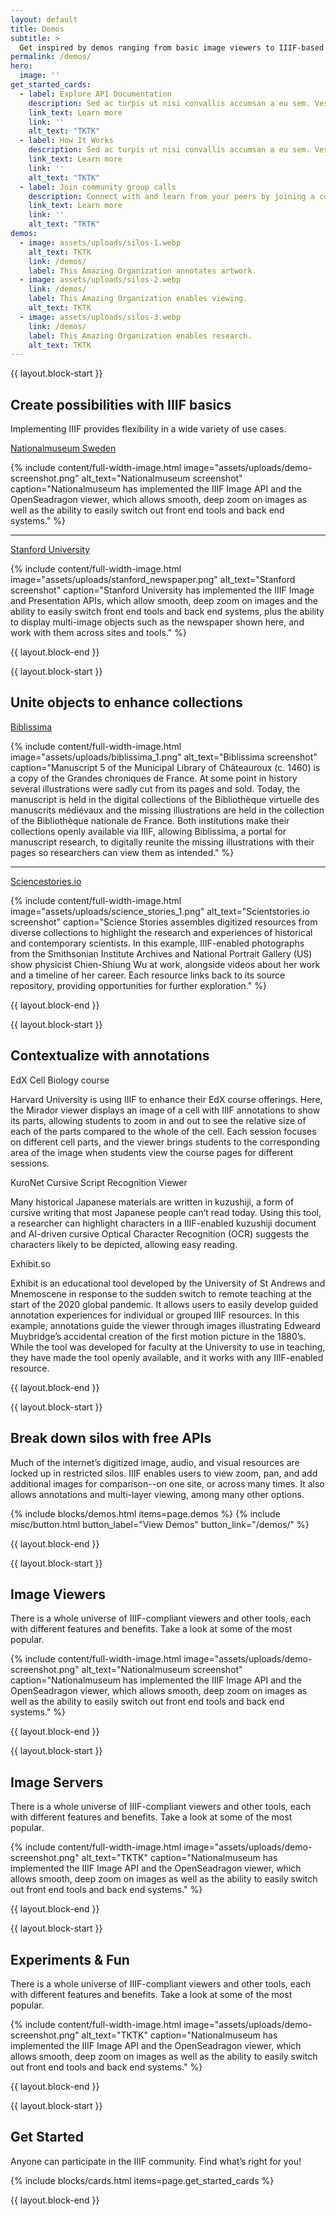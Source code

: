 ```yaml
---
layout: default
title: Demos
subtitle: >
  Get inspired by demos ranging from basic image viewers to IIIF-based machine learning character recognition built by the community.
permalink: /demos/
hero:
  image: ''
get_started_cards:
  - label: Explore API Documentation
    description: Sed ac turpis ut nisi convallis accumsan a eu sem. Vestibulum suscipit nisi nunc, in bibendum enim tempus sed.
    link_text: Learn more
    link: ''
    alt_text: "TKTK"
  - label: How It Works
    description: Sed ac turpis ut nisi convallis accumsan a eu sem. Vestibulum suscipit nisi nunc, in bibendum enim tempus sed.
    link_text: Learn more
    link: ''
    alt_text: "TKTK"
  - label: Join community group calls
    description: Connect with and learn from your peers by joining a community group, or by proposing a new one! Calls are open to everyone.
    link_text: Learn more
    link: ''
    alt_text: "TKTK"
demos:
  - image: assets/uploads/silos-1.webp
    alt_text: TKTK
    link: /demos/
    label: This Amazing Organization annotates artwork.
  - image: assets/uploads/silos-2.webp
    link: /demos/
    label: This Amazing Organization enables viewing.
    alt_text: TKTK
  - image: assets/uploads/silos-3.webp
    link: /demos/
    label: This Amazing Organization enables research.
    alt_text: TKTK
---
```


{{ layout.block-start }}

## Create possibilities with IIIF basics

Implementing IIIF provides flexibility in a wide variety of use cases.



[Nationalmuseum Sweden](http://collection.nationalmuseum.se/eMP/eMuseumPlus?service=direct/1/ResultDetailView/result.inline.lightbox.t1.collection_lightbox.$TspTitleImageLink.link&sp=13&sp=Sexhibition&sp=SfilterDefinition&sp=0&sp=2&sp=3&sp=SdetailView&sp=11&sp=Sdetail&sp=1&sp=T&sp=0&sp=Slightbox_3x4&sp=0&sp=T&sp=1#exhibitionReferences)

{% include content/full-width-image.html image="assets/uploads/demo-screenshot.png" alt_text="Nationalmuseum screenshot" caption="Nationalmuseum has implemented the IIIF Image API and the OpenSeadragon viewer, which allows smooth, deep zoom on images as well as the ability to easily switch out front end tools and back end systems." %}

--- 

[Stanford University](https://searchworks.stanford.edu/view/10384606)

{% include content/full-width-image.html image="assets/uploads/stanford_newspaper.png" alt_text="Stanford screenshot" caption="Stanford University has implemented the IIIF Image and Presentation APIs, which allow smooth, deep zoom on images and the ability to easily switch front end tools and back end systems, plus the ability to display multi-image objects such as the newspaper shown here, and work with them across sites and tools." %}



{{ layout.block-end }}


{{ layout.block-start }}

## Unite objects to enhance collections

[Biblissima](https://demos.biblissima.fr/chateauroux/osd-demo/)         

{% include content/full-width-image.html image="assets/uploads/biblissima_1.png" alt_text="Biblissima screenshot" caption="Manuscript 5 of the Municipal Library of Châteauroux (c. 1460) is a copy of the Grandes chroniques de France. At some point in history several illustrations were sadly cut from its pages and sold. Today, the manuscript is held in the digital collections of the Bibliothèque virtuelle des manuscrits médiévaux and the missing illustrations are held in the collection of the Bibliothèque nationale de France. Both institutions make their collections openly available via IIIF, allowing Biblissima, a portal for manuscript research, to digitally reunite the missing illustrations with their pages so researchers can view them as intended." %}

--- 

[Sciencestories.io](http://www.sciencestories.io/Q450317?moment=0)

{% include content/full-width-image.html image="assets/uploads/science_stories_1.png" alt_text="Scientstories.io screenshot" caption="Science Stories assembles digitized resources from diverse collections to highlight the research and experiences of historical and contemporary scientists. In this example, IIIF-enabled photographs from the Smithsonian Institute Archives and National Portrait Gallery (US) show physicist Chien-Shiung Wu at work, alongside videos about her work and a timeline of her career. Each resource links back to its source repository, providing opportunities for further exploration." %}


{{ layout.block-end }}

{{ layout.block-start }}

## Contextualize with annotations

EdX Cell Biology course

Harvard University is using IIIF to enhance their EdX course offerings. Here, the Mirador viewer displays an image of a cell with IIIF annotations to show its parts, allowing students to zoom in and out to see the relative size of each of the parts compared to the whole of the cell. Each session focuses on different cell parts, and the viewer brings students to the corresponding area of the image when students view the course pages for different sessions.

KuroNet Cursive Script Recognition Viewer

Many historical Japanese materials are written in kuzushiji, a form of cursive writing that most Japanese people can’t read today. Using this tool, a researcher can highlight characters in a IIIF-enabled kuzushiji document and AI-driven cursive Optical Character Recognition (OCR) suggests the characters likely to be depicted, allowing easy reading.

Exhibit.so 


Exhibit is an educational tool developed by the University of St Andrews and Mnemoscene in response to the sudden switch to remote teaching at the start of the 2020 global pandemic. It allows users to easily develop guided annotation experiences for individual or grouped IIIF resources. In this example, annotations guide the viewer through images illustrating Edweard Muybridge’s accidental creation of the first motion picture in the 1880’s. While the tool was developed for faculty at the University to use in teaching, they have made the tool openly available, and it works with any IIIF-enabled resource. 


{{ layout.block-end }}

{{ layout.block-start }}

## Break down silos with free APIs
Much of the internet’s digitized image, audio, and visual resources are locked up in restricted silos. IIIF enables users to view zoom, pan, and add additional images for comparison--on one site, or across many times. It also allows annotations and multi-layer viewing, among many other options.

{% include blocks/demos.html items=page.demos %}
{% include misc/button.html button_label="View Demos" button_link="/demos/" %}

{{ layout.block-end }}


{{ layout.block-start }}


## Image Viewers

There is a whole universe of IIIF-compliant viewers and other tools, each with different features and benefits. Take a look at some of the most popular.

{% include content/full-width-image.html image="assets/uploads/demo-screenshot.png" alt_text="Nationalmuseum screenshot" caption="Nationalmuseum has implemented the IIIF Image API and the OpenSeadragon viewer, which allows smooth, deep zoom on images as well as the ability to easily switch out front end tools and back end systems." %}

{{ layout.block-end }}

{{ layout.block-start }}

## Image Servers

There is a whole universe of IIIF-compliant viewers and other tools, each with different features and benefits. Take a look at some of the most popular.

{% include content/full-width-image.html image="assets/uploads/demo-screenshot.png" alt_text="TKTK" caption="Nationalmuseum has implemented the IIIF Image API and the OpenSeadragon viewer, which allows smooth, deep zoom on images as well as the ability to easily switch out front end tools and back end systems." %}

{{ layout.block-end }}

{{ layout.block-start }}

## Experiments & Fun

There is a whole universe of IIIF-compliant viewers and other tools, each with different features and benefits. Take a look at some of the most popular.

{% include content/full-width-image.html image="assets/uploads/demo-screenshot.png" alt_text="TKTK" caption="Nationalmuseum has implemented the IIIF Image API and the OpenSeadragon viewer, which allows smooth, deep zoom on images as well as the ability to easily switch out front end tools and back end systems." %}

{{ layout.block-end }}


{{ layout.block-start }}

## Get Started
Anyone can participate in the IIIF community. Find what’s right for you!

{% include blocks/cards.html items=page.get_started_cards %}

{{ layout.block-end }}
